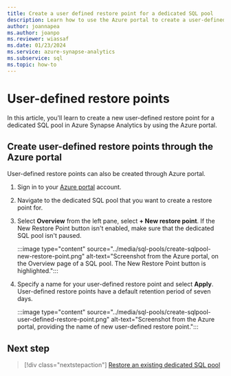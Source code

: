 ```yaml
---
title: Create a user defined restore point for a dedicated SQL pool
description: Learn how to use the Azure portal to create a user-defined restore point for dedicated SQL pool in Azure Synapse Analytics.
author: joannapea
ms.author: joanpo
ms.reviewer: wiassaf
ms.date: 01/23/2024
ms.service: azure-synapse-analytics
ms.subservice: sql
ms.topic: how-to
---
```

# User-defined restore points

In this article, you'll learn to create a new user-defined restore point for a dedicated SQL pool in Azure Synapse Analytics by using the Azure portal.

## Create user-defined restore points through the Azure portal

User-defined restore points can also be created through Azure portal.

1. Sign in to your [Azure portal](https://portal.azure.com/) account.

1. Navigate to the dedicated SQL pool that you want to create a restore point for.

1. Select **Overview** from the left pane, select **+ New restore point**. If the New Restore Point button isn't enabled, make sure that the dedicated SQL pool isn't paused.

    :::image type="content" source="../media/sql-pools/create-sqlpool-new-restore-point.png" alt-text="Screenshot from the Azure portal, on the Overview page of a SQL pool. The New Restore Point button is highlighted.":::

1. Specify a name for your user-defined restore point and select **Apply**. User-defined restore points have a default retention period of seven days.

    :::image type="content" source="../media/sql-pools/create-sqlpool-user-defined-restore-point.png" alt-text="Screenshot from the Azure portal, providing the name of new user-defined restore point.":::

## Next step

> [!div class="nextstepaction"]
> [Restore an existing dedicated SQL pool](restore-sql-pool.md)
